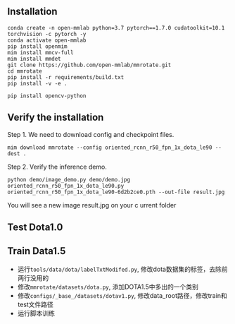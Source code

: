 ## Installation

```shell
conda create -n open-mmlab python=3.7 pytorch==1.7.0 cudatoolkit=10.1 torchvision -c pytorch -y
conda activate open-mmlab
pip install openmim
mim install mmcv-full
mim install mmdet
git clone https://github.com/open-mmlab/mmrotate.git
cd mmrotate
pip install -r requirements/build.txt
pip install -v -e .
```

```shell
pip install opencv-python
```

## Verify the installation

Step 1. We need to download config and checkpoint files.
```shell
mim download mmrotate --config oriented_rcnn_r50_fpn_1x_dota_le90 --dest .
```
Step 2. Verify the inference demo.
```shell
python demo/image_demo.py demo/demo.jpg oriented_rcnn_r50_fpn_1x_dota_le90.py oriented_rcnn_r50_fpn_1x_dota_le90-6d2b2ce0.pth --out-file result.jpg
```
You will see a new image result.jpg on your c urrent folder

## Test Dota1.0


## Train Data1.5
- 运行`tools/data/dota/labelTxtModifed.py`, 修改dota数据集的标签，去除前两行没用的
- 修改`mmrotate/datasets/dota.py`, 添加DOTA1.5中多出的一个类别
- 修改`configs/_base_/datasets/dotav1.py`, 修改data_root路径，修改train和test文件路径
- 运行脚本训练

